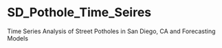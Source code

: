 # SD_Pothole_Time_Seires
Time Series Analysis of Street Potholes in San Diego, CA and Forecasting Models
